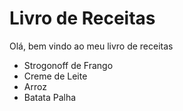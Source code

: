 # Livro de Receitas


Olá, bem vindo ao meu livro de receitas

 - Strogonoff de Frango
 - Creme de Leite
 - Arroz
 - Batata Palha

